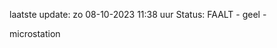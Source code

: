 laatste update: 
zo 08-10-2023 11:38   uur 
Status: FAALT - geel - 
<div class="service Y">microstation</div>